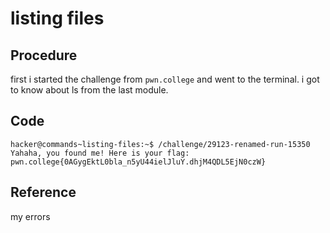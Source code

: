 # listing files

## Procedure
first i started the challenge from `pwn.college` and went to the terminal.
i got to know about ls from the last module.

## Code
`hacker@commands~listing-files:~$ /challenge/29123-renamed-run-15350
Yahaha, you found me! Here is your flag:
pwn.college{0AGygEktL0bla_n5yU44ielJluY.dhjM4QDL5EjN0czW}`

## Reference
my errors
